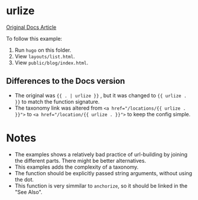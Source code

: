 # urlize

[Original Docs Article](https://gohugo.io/functions/urlize/)

To follow this example:
1. Run `hugo` on this folder.
2. View `layouts/list.html`.
3. View `public/blog/index.html`.

## Differences to the Docs version

* The original was `{{ . | urlize }}` , but it was changed to `{{ urlize . }}` to match the function signature.
* The taxonomy link was altered from `<a href="/locations/{{ urlize . }}">` to `<a href="/location/{{ urlize . }}">` to keep the config simple.

# Notes

* The examples shows a relatively bad practice of url-building by joining the different parts. There might be better alternatives.
* This examples adds the complexity of a taxonomy.
* The function should be explicitly passed string arguments, without using the dot.
* This function is very simmilar to `anchorize`, so it should be linked in the "See Also".